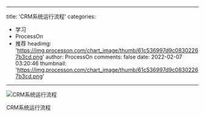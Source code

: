 
---
title: 'CRM系统运行流程'
categories: 
 - 学习
 - ProcessOn
 - 推荐
headimg: 'https://img.processon.com/chart_image/thumb/61c536997d9c08302267b3cd.png'
author: ProcessOn
comments: false
date: 2022-02-07 03:20:46
thumbnail: 'https://img.processon.com/chart_image/thumb/61c536997d9c08302267b3cd.png'
---

<div>   
<img class="thumb" alt="CRM系统运行流程" src="https://img.processon.com/chart_image/thumb/61c536997d9c08302267b3cd.png" referrerpolicy="no-referrer">
<p>CRM系统运行流程</p>  
</div>
            